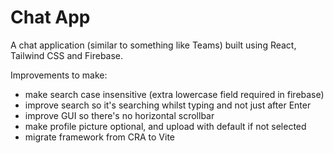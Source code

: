 # Chat App
A chat application (similar to something like Teams) built using React, Tailwind CSS and Firebase.

Improvements to make:
- make search case insensitive (extra lowercase field required in firebase)
- improve search so it's searching whilst typing and not just after Enter
- improve GUI so there's no horizontal scrollbar
- make profile picture optional, and upload with default if not selected
- migrate framework from CRA to Vite
